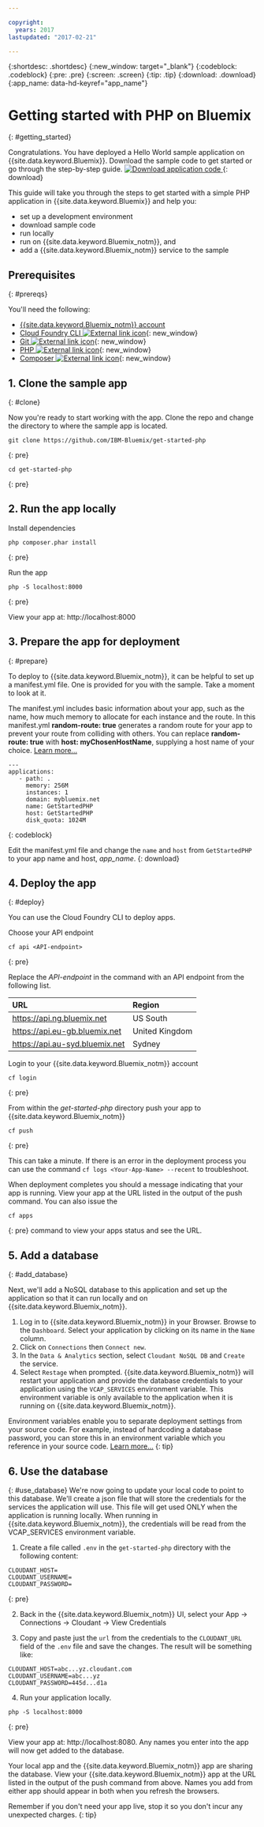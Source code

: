 ```yaml
---

copyright:
  years: 2017
lastupdated: "2017-02-21"

---
```


{:shortdesc: .shortdesc}
{:new_window: target="_blank"}
{:codeblock: .codeblock}
{:pre: .pre}
{:screen: .screen}
{:tip: .tip}
{:download: .download}
{:app_name: data-hd-keyref="app_name"}

# Getting started with PHP on Bluemix
{: #getting_started}

  Congratulations.  You have deployed a Hello World sample application  on {{site.data.keyword.Bluemix}}.  Download the sample code to get started or go through the step-by-step guide.
    <a class="xref" href="http://bluemix.net" target="_blank" title="(Opens in a new tab or window)"><img class="image" src="/docs/runtimes/images/btn_starter-code.svg" alt="Download application code" /> </a>
  {: download}

This guide will take you through the steps to get started with a simple PHP application in {{site.data.keyword.Bluemix}} and help you:
  * set up a development environment
  * download sample code
  * run locally
  * run on {{site.data.keyword.Bluemix_notm}}, and
  * add a {{site.data.keyword.Bluemix_notm}} service to the sample


## Prerequisites
{: #prereqs}

You'll need the following:
* [{{site.data.keyword.Bluemix_notm}} account](https://console.ng.bluemix.net/registration/)
* [Cloud Foundry CLI ![External link icon](../../icons/launch-glyph.svg "External link icon")](https://github.com/cloudfoundry/cli#downloads){: new_window}
* [Git ![External link icon](../../icons/launch-glyph.svg "External link icon")](https://git-scm.com/downloads){: new_window}
* [PHP ![External link icon](../../icons/launch-glyph.svg "External link icon")](http://php.net/downloads.php){: new_window}
* [Composer ![External link icon](../../icons/launch-glyph.svg "External link icon")](https://getcomposer.org/download/){: new_window}

## 1. Clone the sample app
{: #clone}

Now you're ready to start working with the app. Clone the repo and change the directory to where the sample app is located.
  ```
git clone https://github.com/IBM-Bluemix/get-started-php
  ```
  {: pre}
  ```
cd get-started-php
  ```
  {: pre}

## 2. Run the app locally

Install dependencies
```
php composer.phar install
```
{: pre}

Run the app
  ```
php -S localhost:8000
  ```
  {: pre}

View your app at: http://localhost:8000

## 3. Prepare the app for deployment
{: #prepare}

To deploy to {{site.data.keyword.Bluemix_notm}}, it can be helpful to set up a manifest.yml file. One is provided for you with the sample. Take a moment to look at it.

The manifest.yml includes basic information about your app, such as the name, how much memory to allocate for each instance and the route. In this manifest.yml **random-route: true** generates a random route for your app to prevent your route from colliding with others.  You can replace **random-route: true** with **host: myChosenHostName**, supplying a host name of your choice. [Learn more...](/docs/manageapps/depapps.html#appmanifest)
 ```
 ---
 applications:
    - path: .
      memory: 256M
      instances: 1
      domain: mybluemix.net
      name: GetStartedPHP
      host: GetStartedPHP
      disk_quota: 1024M       
 ```
 {: codeblock}

Edit the manifest.yml file and change the `name` and `host` from `GetStartedPHP` to your app name and host, <var class="keyword varname" data-hd-keyref="app_name">app_name</var>.
{: download}

## 4. Deploy the app
 {: #deploy}

You can use the Cloud Foundry CLI to deploy apps.

Choose your API endpoint
   ```
cf api <API-endpoint>
   ```
   {: pre}

Replace the *API-endpoint* in the command with an API endpoint from the following list.

| URL                            | Region         |
|:-------------------------------|:---------------|
| https://api.ng.bluemix.net     | US South       |
| https://api.eu-gb.bluemix.net  | United Kingdom |
| https://api.au-syd.bluemix.net | Sydney         |

Login to your {{site.data.keyword.Bluemix_notm}} account

   ```
cf login
   ```
   {: pre}

 From within the *get-started-php* directory push your app to {{site.data.keyword.Bluemix_notm}}
   ```
cf push
   ```
   {: pre}

 This can take a minute. If there is an error in the deployment process you can use the command `cf logs <Your-App-Name> --recent` to troubleshoot.

 When deployment completes you should a message indicating that your app is running.  View your app at the URL listed in the output of the push command.  You can also issue the
  ```
cf apps
  ```
  {: pre}
  command to view your apps status and see the URL.

## 5. Add a database
{: #add_database}

Next, we'll add a NoSQL database to this application and set up the application so that it can run locally and on {{site.data.keyword.Bluemix_notm}}.

1. Log in to {{site.data.keyword.Bluemix_notm}} in your Browser. Browse to the `Dashboard`. Select your application by clicking on its name in the `Name` column.
2. Click on `Connections` then `Connect new`.
3. In the `Data & Analytics` section, select `Cloudant NoSQL DB` and `Create` the service.
4. Select `Restage` when prompted. {{site.data.keyword.Bluemix_notm}} will restart your application and provide the database credentials to your application using the `VCAP_SERVICES` environment variable. This environment variable is only available to the application when it is running on {{site.data.keyword.Bluemix_notm}}.

Environment variables enable you to separate deployment settings from your source code. For example, instead of hardcoding a database password, you can store this in an environment variable which you reference in your source code. [Learn more...](/docs/manageapps/depapps.html#app_env)
{: tip}

## 6. Use the database
{: #use_database}
We're now going to update your local code to point to this database. We'll create a json file that will store the credentials for the services the application will use. This file will get used ONLY when the application is running locally. When running in {{site.data.keyword.Bluemix_notm}}, the credentials will be read from the VCAP_SERVICES environment variable.

1. Create a file called `.env` in the `get-started-php` directory with the following content:
  ```
  CLOUDANT_HOST=
  CLOUDANT_USERNAME=
  CLOUDANT_PASSWORD=
  ```
  {: pre}

2. Back in the {{site.data.keyword.Bluemix_notm}} UI, select your App -> Connections -> Cloudant -> View Credentials

3. Copy and paste just the `url` from the credentials to the `CLOUDANT_URL` field of the `.env` file and save the changes.  The result will be something like:
  ```
  CLOUDANT_HOST=abc...yz.cloudant.com
  CLOUDANT_USERNAME=abc...yz
  CLOUDANT_PASSWORD=445d...d1a
  ```

4. Run your application locally.
  ```
php -S localhost:8000
  ```
  {: pre}

  View your app at: http://localhost:8080. Any names you enter into the app will now get added to the database.

  Your local app and  the {{site.data.keyword.Bluemix_notm}} app are sharing the database.  View your {{site.data.keyword.Bluemix_notm}} app at the URL listed in the output of the push command from above.  Names you add from either app should appear in both when you refresh the browsers.



Remember if you don't need your app live, stop it so you don't incur any unexpected charges.
{: tip}  
